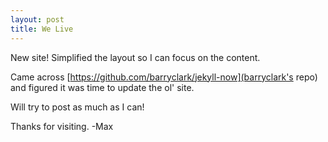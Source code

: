 ```yaml
---
layout: post
title: We Live
---
```


New site! Simplified the layout so I can focus on the content.

Came across [https://github.com/barryclark/jekyll-now](barryclark's repo) and figured it was time to update the ol' site.

Will try to post as much as I can!

Thanks for visiting.
-Max